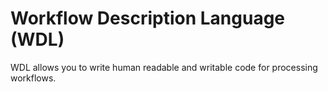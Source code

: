 # Workflow Description Language (WDL)

WDL allows you to write human readable and writable code for processing workflows.


